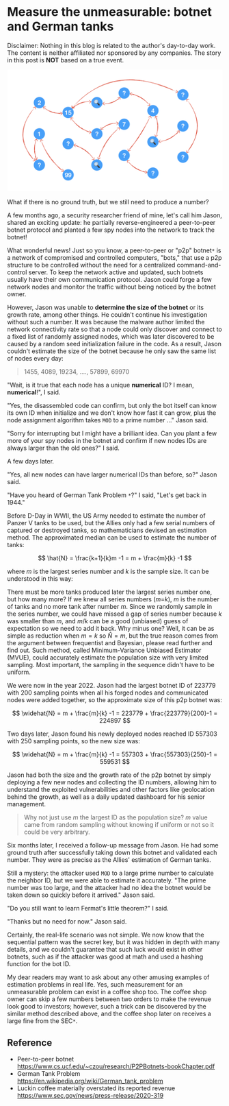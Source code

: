 # Measure the unmeasurable: botnet and German tanks

Disclaimer: Nothing in this blog is related to the author's day-to-day work. The content is neither affiliated nor sponsored by any companies. The story in this post is **NOT** based on a true event.

![Figure 1](/images/p2p-bot.001.png)

What if there is no ground truth, but we still need to produce a number?

A few months ago, a security researcher friend of mine, let's call him Jason, shared an exciting update: he partially reverse-engineered a peer-to-peer botnet protocol and planted a few spy nodes into the network to track the botnet!

What wonderful news! Just so you know, a peer-to-peer or "p2p" botnet`*` is a network of compromised and controlled computers, "bots," that use a p2p structure to be controlled without the need for a centralized command-and-control server. To keep the network active and updated, such botnets usually have their own communication protocol. Jason could forge a few network nodes and monitor the traffic without being noticed by the botnet owner.

However, Jason was unable to **determine the size of the botnet** or its growth rate, among other things. He couldn't continue his investigation without such a number. It was because the malware author limited the network connectivity rate so that a node could only discover and connect to a fixed list of randomly assigned nodes, which was later discovered to be caused by a random seed initialization failure in the code. As a result, Jason couldn't estimate the size of the botnet because he only saw the same list of nodes every day:

> 1455, 4089, 19234, ...., 57899, 69970

"Wait, is it true that each node has a unique **numerical** ID? I mean, **numerical**!", I said. 

"Yes, the disassembled code can confirm, but only the bot itself can know its own ID when initialize and we don't know how fast it can grow, plus the node assignment algorithm takes `MOD` to a prime number ..." Jason said.

"Sorry for interrupting but I might have a brilliant idea. Can you plant a few more of your spy nodes in the botnet and confirm if new nodes IDs are always larger than the old ones?" I said.

A few days later.

"Yes, all new nodes can have larger numerical IDs than before, so?" Jason said.

"Have you heard of German Tank Problem `*`?" I said, "Let's get back in 1944."

Before D-Day in WWII, the US Army needed to estimate the number of Panzer V tanks to be used, but the Allies only had a few serial numbers of captured or destroyed tanks, so mathematicians devised an estimation method. The approximated median can be used to estimate the number of tanks:

$$
\hat{N} = \frac{k+1}{k}m -1 = m + \frac{m}{k} -1
$$

where $m$ is the largest series number and $k$ is the sample size. It can be understood in this way:

There must be more tanks produced later the largest series number one, but how many more? If we knew all series numbers ($m$=$k$), $m$ is the number of tanks and no more tank after number $m$. Since we randomly sample in the series number, we could have missed a gap of series number because $k$ was smaller than $m$, and $m/k$ can be a good (unbiased) guess of expectation so we need to add it back. Why minus one? Well, it can be as simple as reduction when $m=k$ so $\widehat{N} = m$, but the true reason comes from the argument between frequentist and Bayesian, please read further and find out. Such method, called Minimum-Variance Unbiased Estimator (MVUE), could accurately estimate the population size with very limited sampling. Most important, the sampling in the sequence didn't have to be uniform.

We were now in the year 2022. Jason had the largest botnet ID of $223779$ with $200$ sampling points when all his forged nodes and communicated nodes were added together, so the approximate size of this p2p botnet was:

$$
\widehat{N} = m + \frac{m}{k} -1 = 223779 + \frac{223779}{200}-1 = 224897
$$

Two days later, Jason found his newly deployed nodes reached ID $557303$ with $250$ sampling points, so the new size was:

$$
\widehat{N} = m + \frac{m}{k} -1 = 557303 + \frac{557303}{250}-1 = 559531
$$

Jason had both the size and the growth rate of the p2p botnet by simply deploying a few new nodes and collecting the ID numbers, allowing him to understand the exploited vulnerabilities and other factors like geolocation behind the growth, as well as a daily updated dashboard for his senior management.

> Why not just use $m$ the largest ID as the population size? $m$ value came from random sampling without knowing if uniform or not so it could be very arbitrary.

Six months later, I received a follow-up message from Jason. He had some ground truth after successfully taking down this botnet and validated each number. They were as precise as the Allies' estimation of German tanks.

Still a mystery: the attacker used `MOD` to a large prime number to calculate the neighbor ID, but we were able to estimate it accurately. "The prime number was too large, and the attacker had no idea the botnet would be taken down so quickly before it arrived." Jason said. 

"Do you still want to learn Fermat's little theorem?" I said.

"Thanks but no need for now." Jason said.

Certainly, the real-life scenario was not simple. We now know that the sequential pattern was the secret key, but it was hidden in depth with many details, and we couldn't guarantee that such luck would exist in other botnets, such as if the attacker was good at math and used a hashing function for the bot ID.

My dear readers may want to ask about any other amusing examples of estimation problems in real life. Yes, such measurement for an unmeasurable problem can exist in a coffee shop too. The coffee shop owner can skip a few numbers between two orders to make the revenue look good to investors; however, such a trick can be discovered by the similar method described above, and the coffee shop later on receives a large fine from the SEC`*`.

## Reference

* Peer-to-peer botnet <https://www.cs.ucf.edu/~czou/research/P2PBotnets-bookChapter.pdf>
* German Tank Problem <https://en.wikipedia.org/wiki/German_tank_problem>
* Luckin coffee materially overstated its reported revenue <https://www.sec.gov/news/press-release/2020-319>